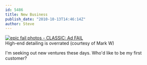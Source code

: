 ```yaml
---
id: 5486
title: New Business
publish_date: "2010-10-13T14:46:14Z"
author: Steve
---
```

[![epic fail photos - CLASSIC: Ad FAIL](http://failblog.files.wordpress.com/2010/10/4297f924-c67d-44e7-b056-166a1771fa7f.jpg "CLASSIC: Ad FAIL")](http://failblog.org/2010/10/12/epic-fail-photos-classic-ad-fail-6/)  
High-end detailing is overrated (courtesy of Mark W)

I'm seeking out new ventures these days. Who'd like to be my first customer?
